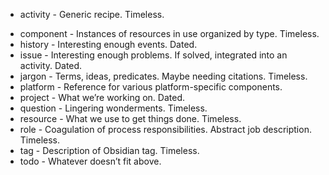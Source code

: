 * activity - Generic recipe. Timeless.
- component - Instances of resources in use organized by type. Timeless.
- history - Interesting enough events. Dated.
- issue - Interesting enough problems. If solved, integrated into an activity. Dated.
- jargon - Terms, ideas, predicates. Maybe needing citations. Timeless.
- platform - Reference for various platform-specific components.
- project - What we’re working on. Dated.
- question - Lingering wonderments. Timeless.
- resource - What we use to get things done. Timeless.
- role - Coagulation of process responsibilities. Abstract job description. Timeless.
- tag - Description of Obsidian tag. Timeless.
- todo - Whatever doesn’t fit above.